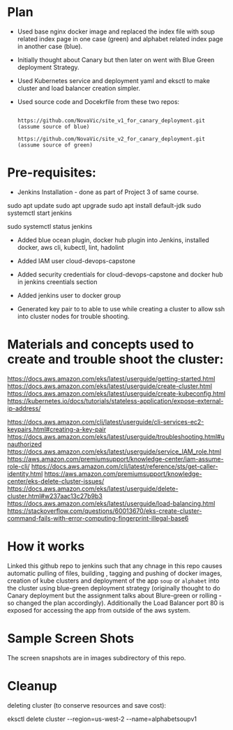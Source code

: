 
# Plan

*  Used base nginx docker image and replaced the index file with soup related index page in one case (green)
and alphabet related index page in another case (blue).


* Initially thought about Canary but then later on went with Blue Green deployment Strategy.

* Used Kubernetes service and deployment yaml and eksctl to make cluster and load balancer creation simpler.

* Used source code and Docekrfile from these two repos:

                  https://github.com/NovaVic/site_v1_for_canary_deployment.git (assume source of blue)
                  https://github.com/NovaVic/site_v2_for_canary_deployment.git (assume source of green)

# Pre-requisites:

* Jenkins Installation - done as part of Project 3 of same course.

sudo apt update
sudo apt upgrade
sudo apt install default-jdk
sudo systemctl start jenkins

sudo systemctl status jenkins

* Added  blue ocean plugin, docker hub plugin into Jenkins, installed docker, aws cli, kubectl, lint, hadolint
* Added IAM user cloud-devops-capstone
* Added security credentials for cloud-devops-capstone and docker hub in jenkins creentials section
* Added jenkins user to docker group

* Generated key pair to to able to use while creating a cluster to allow ssh into cluster nodes for trouble shooting.

# Materials and concepts used to create and trouble shoot the cluster:

https://docs.aws.amazon.com/eks/latest/userguide/getting-started.html
https://docs.aws.amazon.com/eks/latest/userguide/create-cluster.html
https://docs.aws.amazon.com/eks/latest/userguide/create-kubeconfig.html
https://kubernetes.io/docs/tutorials/stateless-application/expose-external-ip-address/


https://docs.aws.amazon.com/cli/latest/userguide/cli-services-ec2-keypairs.html#creating-a-key-pair
https://docs.aws.amazon.com/eks/latest/userguide/troubleshooting.html#unauthorized
https://docs.aws.amazon.com/eks/latest/userguide/service_IAM_role.html
https://aws.amazon.com/premiumsupport/knowledge-center/iam-assume-role-cli/
https://docs.aws.amazon.com/cli/latest/reference/sts/get-caller-identity.html
https://aws.amazon.com/premiumsupport/knowledge-center/eks-delete-cluster-issues/
https://docs.aws.amazon.com/eks/latest/userguide/delete-cluster.html#w237aac13c27b9b3
https://docs.aws.amazon.com/eks/latest/userguide/load-balancing.html
https://stackoverflow.com/questions/60013670/eks-create-cluster-command-fails-with-error-computing-fingerprint-illegal-base6

# How it works

Linked this github repo to jenkins such that any chnage in this repo causes automatic pulling of files, building , tagging and
pushing of docker images, creation of kube clusters and deployment of the app `soup` or `alphabet` into the cluster using blue-green
deployment strategy (originally thought to do Canary deployment but the assignment talks about Blure-green or rolling - so changed 
the plan accordingly). 
Additionally the Load Balancer port 80 is exposed for accessing the app from outside of the aws system.

# Sample Screen Shots
The screen snapshots are in images subdirectory of this repo.

# Cleanup
deleting cluster (to conserve resources and save cost):

eksctl delete cluster --region=us-west-2 --name=alphabetsoupv1
